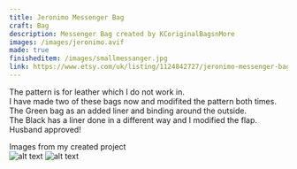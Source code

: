 ```yaml
---
title: Jeronimo Messenger Bag
craft: Bag
description: Messenger Bag created by KCoriginalBagsnMore
images: /images/jeronimo.avif
made: true
finisheditem: /images/smallmessanger.jpg
link: https://www.etsy.com/uk/listing/1124842727/jeronimo-messenger-bag-pdf-sewing
---
```


The pattern is for leather which I do not work in.   
I have made two of these bags now and modifited the pattern both times.   
The Green bag as an added liner and binding around the outside.   
The Black has a liner done in a different way and I modified the flap. Husband approved!

Images from my created project   
![alt text](/images/smallmessanger.jpg)
![alt text](/images/smallmessangeropen.jpg)